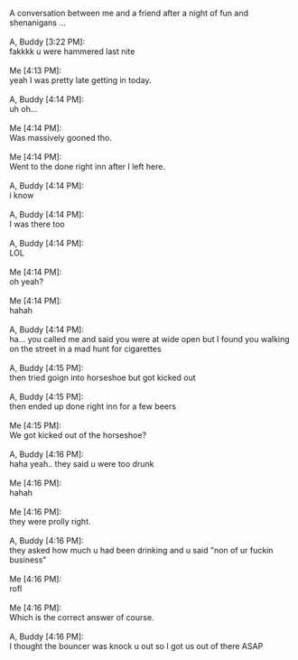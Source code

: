 A conversation between me and a friend after a night of fun and shenanigans ...<br /><br />A, Buddy [3:22 PM]:<br />fakkkk u were hammered last nite<br /><br />Me [4:13 PM]:<br />yeah I was pretty late getting in today.<br /><br />A, Buddy [4:14 PM]:<br />uh oh...<br /><br />Me [4:14 PM]:<br />Was massively gooned tho.<br /><br />Me [4:14 PM]:<br />Went to the done right inn after I left here.<br /><br />A, Buddy [4:14 PM]:<br />i know<br /><br />A, Buddy [4:14 PM]:<br />I was there too<br /><br />A, Buddy [4:14 PM]:<br />LOL<br /><br />Me [4:14 PM]:<br />oh yeah?<br /><br />Me [4:14 PM]:<br />hahah<br /><br />A, Buddy [4:14 PM]:<br />ha... you called me and said you were at wide open but I found you walking on the street in a mad hunt for cigarettes<br /><br />A, Buddy [4:15 PM]:<br />then tried goign into horseshoe but got kicked out<br /><br />A, Buddy [4:15 PM]:<br />then ended up done right inn for a few beers<br /><br />Me [4:15 PM]:<br />We got kicked out of the horseshoe?<br /><br />A, Buddy [4:16 PM]:<br />haha yeah.. they said u were too drunk<br /><br />Me [4:16 PM]:<br />hahah<br /><br />Me [4:16 PM]:<br />they were prolly right.<br /><br />A, Buddy [4:16 PM]:<br />they asked how much u had been drinking and u said "non of ur fuckin business"<br /><br />Me [4:16 PM]:<br />rofl<br /><br />Me [4:16 PM]:<br />Which is the correct answer of course.<br /><br />A, Buddy [4:16 PM]:<br />I thought the bouncer was knock u out so I got us out of there ASAP